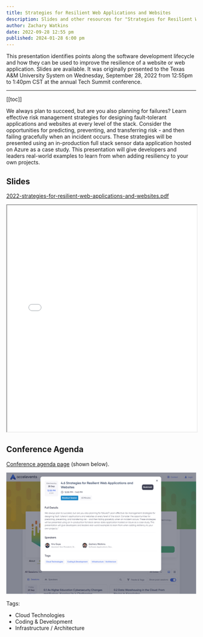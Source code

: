```yaml
---
title: Strategies for Resilient Web Applications and Websites
description: Slides and other resources for "Strategies for Resilient Web Applications and Websites" which I originally presented in 2022 at the Texas A&M University System's annual Tech Summit conference.
author: Zachary Watkins
date: 2022-09-28 12:55 pm
published: 2024-01-28 6:00 pm
---
```


This presentation identifies points along the software development lifecycle and how they can be used to improve the resilience of a website or web application. Slides are available. It was originally presented to the Texas A&M University System on Wednesday, September 28, 2022 from 12:55pm to 1:40pm CST at the annual Tech Summit conference.

---

[[toc]]

We always plan to succeed, but are you also planning for failures? Learn effective risk management strategies for designing fault-tolerant applications and websites at every level of the stack. Consider the opportunities for predicting, preventing, and transferring risk - and then failing gracefully when an incident occurs. These strategies will be presented using an in-production full stack sensor data application hosted on Azure as a case study. This presentation will give developers and leaders real-world examples to learn from when adding resiliency to your own projects.

## Slides

[2022-strategies-for-resilient-web-applications-and-websites.pdf](/presentations/2022-strategies-for-resilient-web-applications-and-websites.pdf)

<iframe src="/presentations/2022-strategies-for-resilient-web-applications-and-websites.pdf" width="100%" height="600px">
  <p>This browser does not support PDFs. Please download the PDF to view it: <a href="/presentations/2022-strategies-for-resilient-web-applications-and-websites.pdf">Download PDF</a>.</p>
</iframe>

## Conference Agenda

[Conference agenda page](https://www.accelevents.com/e/tech-summit-2022?sessionId=268761&pastSession=true#agenda) (shown below).

![Screenshot](./screenshot.png)

Tags:

- Cloud Technologies
- Coding & Development
- Infrastructure / Architecture
